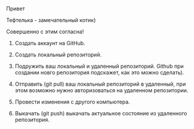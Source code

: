 Привет

Тефтелька - замечательный котик)

Совершенно с этим согласна!

1. Создать аккаунт на GitHub.

2. Создать локальный репозиторий.

3. Подружить ваш локальный и удаленный репозиторий. Github при создании новго репозитория подскажет, как это можно сделать).

4. Отправить  (git pull) ваш локальный репозиторий в удаленный, при этом возможно нужно авторизоваться на удаленном репозитории.

5. Провести изменения с другого компьютера.

6. Выкачать (git push) выкачать актуальное состояние из удаленного репозитория.


